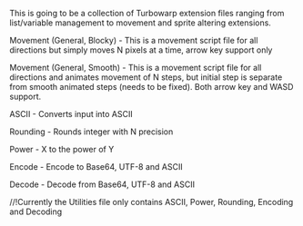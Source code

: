This is going to be a collection of Turbowarp extension files ranging from list/variable management to movement and sprite altering extensions.

Movement (General, Blocky) - This is a movement script file for all directions but simply moves N pixels at a time, arrow key support only

Movement (General, Smooth) - This is a movement script file for all directions and animates movement of N steps, but initial step is separate from smooth animated steps (needs to be fixed). Both arrow key and WASD support.

ASCII - Converts input into ASCII

Rounding - Rounds integer with N precision

Power - X to the power of Y

Encode - Encode to Base64, UTF-8 and ASCII

Decode - Decode from Base64, UTF-8 and ASCII

//!Currently the Utilities file only contains ASCII, Power, Rounding, Encoding and Decoding
